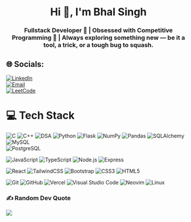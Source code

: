 <h1 align="center">Hi 👋, I'm Bhal Singh</h1>
<h3 align="center">Fullstack Developer 🚀 | Obsessed with Competitive Programming 🧠 | Always exploring something new — be it a tool, a trick, or a tough bug to squash.</h3>

## 🌐 Socials:

[![LinkedIn](https://img.shields.io/badge/LinkedIn-%230077B5.svg?logo=linkedin&logoColor=white)](https://www.linkedin.com/in/bhal-singh/)  
[![Email](https://img.shields.io/badge/Email-D14836?logo=gmail&logoColor=white)](mailto:sibhal3.14@gmail.com)  
[![LeetCode](https://img.shields.io/badge/LeetCode-%23FFA116.svg?logo=leetcode&logoColor=black)](https://leetcode.com/u/BinaryVibes/)


# 💻 Tech Stack

![C](https://img.shields.io/badge/c-%2300599C.svg?style=for-the-badge&logo=c&logoColor=white) 
![C++](https://img.shields.io/badge/c++-%2300599C.svg?style=for-the-badge&logo=c%2B%2B&logoColor=white) 
![DSA](https://img.shields.io/badge/Data%20Structures%20%26%20Algorithms-%23ffb703?style=for-the-badge)
![Python](https://img.shields.io/badge/python-%2314354C.svg?style=for-the-badge&logo=python&logoColor=white) 
![Flask](https://img.shields.io/badge/flask-%23000.svg?style=for-the-badge&logo=flask&logoColor=white)
![NumPy](https://img.shields.io/badge/numpy-%23013243.svg?style=for-the-badge&logo=numpy&logoColor=white)
![Pandas](https://img.shields.io/badge/pandas-%23150458.svg?style=for-the-badge&logo=pandas&logoColor=white)
![SQLAlchemy](https://img.shields.io/badge/sqlalchemy-%23D71A38.svg?style=for-the-badge&logo=sqlalchemy&logoColor=white)
![MySQL](https://img.shields.io/badge/mysql-%234479A1.svg?style=for-the-badge&logo=mysql&logoColor=white)  
![PostgreSQL](https://img.shields.io/badge/postgresql-%23336791.svg?style=for-the-badge&logo=postgresql&logoColor=white)

![JavaScript](https://img.shields.io/badge/javascript-%23323330.svg?style=for-the-badge&logo=javascript&logoColor=%23F7DF1E) 
![TypeScript](https://img.shields.io/badge/typescript-%23007ACC.svg?style=for-the-badge&logo=typescript&logoColor=white) 
![Node.js](https://img.shields.io/badge/node.js-339933.svg?style=for-the-badge&logo=nodedotjs&logoColor=white)
![Express](https://img.shields.io/badge/express.js-%23000000.svg?style=for-the-badge&logo=express&logoColor=white)

![React](https://img.shields.io/badge/react-%2320232a.svg?style=for-the-badge&logo=react&logoColor=%2361DAFB) 
![TailwindCSS](https://img.shields.io/badge/tailwindcss-%2338B2AC.svg?style=for-the-badge&logo=tailwind-css&logoColor=white) 
![Bootstrap](https://img.shields.io/badge/bootstrap-%238511FA.svg?style=for-the-badge&logo=bootstrap&logoColor=white) 
![CSS3](https://img.shields.io/badge/css3-%231572B6.svg?style=for-the-badge&logo=css3&logoColor=white) 
![HTML5](https://img.shields.io/badge/html5-%23E34F26.svg?style=for-the-badge&logo=html5&logoColor=white)

![Git](https://img.shields.io/badge/git-%23F05033.svg?style=for-the-badge&logo=git&logoColor=white) 
![GitHub](https://img.shields.io/badge/github-%23121011.svg?style=for-the-badge&logo=github&logoColor=white) 
![Vercel](https://img.shields.io/badge/vercel-%23000000.svg?style=for-the-badge&logo=vercel&logoColor=white)
![Visual Studio Code](https://img.shields.io/badge/vscode-%23007ACC.svg?style=for-the-badge&logo=visual-studio-code&logoColor=white)
![Neovim](https://img.shields.io/badge/Neovim-%2300C7B7.svg?style=for-the-badge&logo=neovim&logoColor=white)
![Linux](https://img.shields.io/badge/linux-%23000.svg?style=for-the-badge&logo=linux&logoColor=white)


<!--

# 📊 GitHub Stats:
![](https://github-readme-stats.vercel.app/api?username=Priyadharshini0101&theme=tokyonight&hide_border=false&include_all_commits=true&count_private=false)<br/>
![](https://nirzak-streak-stats.vercel.app/?user=bhalsingh28&theme=tokyonight&hide_border=false)<br/>
![](https://github-readme-stats.vercel.app/api/top-langs/?username=bhalsingh28&theme=tokyonight&hide_border=false&include_all_commits=true&count_private=false&layout=compact)

-->

### ✍️ Random Dev Quote
![](https://quotes-github-readme.vercel.app/api?type=horizontal&theme=tokyonight)

<!--
## 🚀 Portfolio
Check out my portfolio here: [dharshini0101](https://portfolio-1si1n2zw8-priyadharshinis-projects-a027af97.vercel.app) -->

<!-- Proudly created with GPRM ( https://gprm.itsvg.in ) -->
